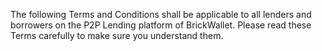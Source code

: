
The following Terms and Conditions shall be applicable to all lenders and borrowers on the P2P Lending platform of BrickWallet. Please read these Terms carefully to make sure you understand them.
